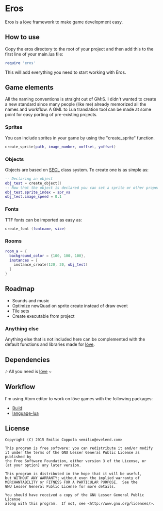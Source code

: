 # Eros
Eros is a [löve](https://www.love2d.org/) framework to make game development easy.

## How to use
Copy the eros directory to the root of your project and then add this to the first line of your main.lua file:
```lua
require 'eros'
```
This will add everything you need to start working with Eros.

## Game elements
All the naming conventions is straight out of GM:S. I didn't wanted to create a new standard since many people (like me) already memorized all the names and workflow.
A GML to Lua translation tool can be made at some point for easy porting of pre-existing projects.

### Sprites
You can include sprites in your game by using the "create_sprite" function.
```lua
create_sprite(path, image_number, xoffset, yoffset)
```
### Objects
Objects are based on [SECL](https://github.com/bartbes/love-misc-libs/tree/master/SECL) class system. To create one is as simple as:
```lua
-- Declaring an object
obj_test = create_object()
-- Now that the object is declared you can set a sprite or other properties to it.
obj_test.sprite_index = spr_vs
obj_test.image_speed = 0.1
```
### Fonts
TTF fonts can be imported as easy as:
```lua
create_font (fontname, size)
```
### Rooms
```lua
room_a = {
  background_color = {100, 100, 100},
  instances = {
    instance_create(120, 20, obj_test)
  }
}
```

## Roadmap
- Sounds and music
- Optimize newQuad on sprite create instead of draw event
- Tile sets
- Create executable from project

### Anything else
Anything else that is not included here can be complemented with the default functions and libraries made for [löve](https://www.love2d.org/).

## Dependencies
🎶 All you need is [löve](https://www.love2d.org/) ~

## Workflow
I'm using Atom editor to work on löve games with the following packages:
- [Build](https://atom.io/packages/build)
- [language-lua](https://atom.io/packages/language-lua)


## License
```
Copyright (C) 2015 Emilio Coppola <emilio@evelend.com>

This program is free software: you can redistribute it and/or modify
it under the terms of the GNU Lesser General Public License as published by
the Free Software Foundation, either version 3 of the License, or
(at your option) any later version.

This program is distributed in the hope that it will be useful,
but WITHOUT ANY WARRANTY; without even the implied warranty of
MERCHANTABILITY or FITNESS FOR A PARTICULAR PURPOSE.  See the
GNU Lesser General Public License for more details.

You should have received a copy of the GNU Lesser General Public License
along with this program.  If not, see <http://www.gnu.org/licenses/>.
```